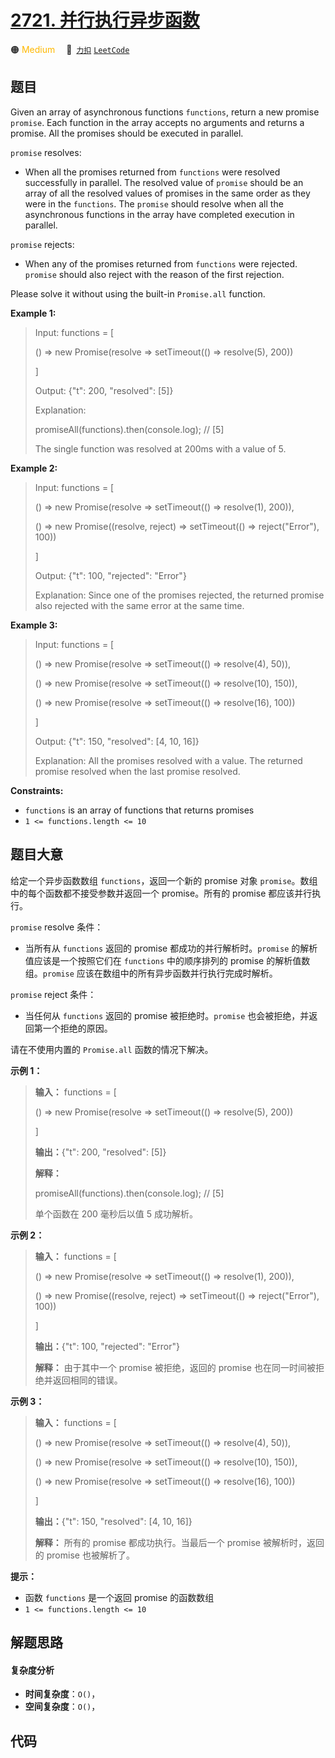 # [2721. 并行执行异步函数](https://2xiao.github.io/leetcode-js/problem/2721.html)

🟠 <font color=#ffb800>Medium</font>&emsp; 🔗&ensp;[`力扣`](https://leetcode.cn/problems/execute-asynchronous-functions-in-parallel) [`LeetCode`](https://leetcode.com/problems/execute-asynchronous-functions-in-parallel)

## 题目

Given an array of asynchronous functions `functions`, return a new promise
`promise`. Each function in the array accepts no arguments and returns a
promise. All the promises should be executed in parallel.

`promise` resolves:

  * When all the promises returned from `functions` were resolved successfully in parallel. The resolved value of `promise` should be an array of all the resolved values of promises in the same order as they were in the `functions`. The `promise` should resolve when all the asynchronous functions in the array have completed execution in parallel.

`promise` rejects:

  * When any of the promises returned from `functions` were rejected. `promise` should also reject with the reason of the first rejection.

Please solve it without using the built-in `Promise.all` function.



**Example 1:**

> Input: functions = [
> 
>   () => new Promise(resolve => setTimeout(() => resolve(5), 200))
> 
> ]
> 
> Output: {"t": 200, "resolved": [5]}
> 
> Explanation: 
> 
> promiseAll(functions).then(console.log); // [5]
> 
> 
> 
> The single function was resolved at 200ms with a value of 5.

**Example 2:**

> Input: functions = [
> 
> > 
> () => new Promise(resolve => setTimeout(() => resolve(1), 200)), 
> 
> > 
> () => new Promise((resolve, reject) => setTimeout(() => reject("Error"), 100))
> 
> ]
> 
> Output: {"t": 100, "rejected": "Error"}
> 
> Explanation: Since one of the promises rejected, the returned promise also rejected with the same error at the same time.

**Example 3:**

> Input: functions = [
> 
> > 
> () => new Promise(resolve => setTimeout(() => resolve(4), 50)), 
> 
> > 
> () => new Promise(resolve => setTimeout(() => resolve(10), 150)), 
> 
> > 
> () => new Promise(resolve => setTimeout(() => resolve(16), 100))
> 
> ]
> 
> Output: {"t": 150, "resolved": [4, 10, 16]}
> 
> Explanation: All the promises resolved with a value. The returned promise resolved when the last promise resolved.

**Constraints:**

  * `functions` is an array of functions that returns promises
  * `1 <= functions.length <= 10`


## 题目大意

给定一个异步函数数组 `functions`，返回一个新的 promise 对象 `promise`。数组中的每个函数都不接受参数并返回一个
promise。所有的 promise 都应该并行执行。

`promise` resolve 条件：

  * 当所有从 `functions` 返回的 promise 都成功的并行解析时。`promise` 的解析值应该是一个按照它们在 `functions` 中的顺序排列的 promise 的解析值数组。`promise` 应该在数组中的所有异步函数并行执行完成时解析。

`promise` reject 条件：

  * 当任何从 `functions` 返回的 promise 被拒绝时。`promise` 也会被拒绝，并返回第一个拒绝的原因。

请在不使用内置的 `Promise.all` 函数的情况下解决。



**示例 1：**

> 
> 
> 
> 
> 
> **输入：** functions = [
> 
>   () => new Promise(resolve => setTimeout(() => resolve(5), 200))
> 
> ]
> 
> **输出：**{"t": 200, "resolved": [5]}
> 
> **解释：**
> 
> promiseAll(functions).then(console.log); // [5]
> 
> 
> 
> 单个函数在 200 毫秒后以值 5 成功解析。
> 
> 

**示例 2：**

> 
> 
> 
> 
> 
> **输入：** functions = [
> 
> > 
> () => new Promise(resolve => setTimeout(() => resolve(1), 200)), 
> 
> > 
> () => new Promise((resolve, reject) => setTimeout(() => reject("Error"), 100))
> 
> ]
> 
> **输出：**{"t": 100, "rejected": "Error"}
> 
> **解释：** 由于其中一个 promise 被拒绝，返回的 promise 也在同一时间被拒绝并返回相同的错误。
> 
> 

**示例 3：**

> 
> 
> 
> 
> 
> **输入：** functions = [
> 
> > 
> () => new Promise(resolve => setTimeout(() => resolve(4), 50)), 
> 
> > 
> () => new Promise(resolve => setTimeout(() => resolve(10), 150)), 
> 
> > 
> () => new Promise(resolve => setTimeout(() => resolve(16), 100))
> 
> ]
> 
> **输出：**{"t": 150, "resolved": [4, 10, 16]}
> 
> **解释：** 所有的 promise 都成功执行。当最后一个 promise 被解析时，返回的 promise 也被解析了。
> 
> 



**提示：**

  * 函数 `functions` 是一个返回 promise 的函数数组
  * `1 <= functions.length <= 10`


## 解题思路

#### 复杂度分析

- **时间复杂度**：`O()`，
- **空间复杂度**：`O()`，

## 代码

```javascript

```
